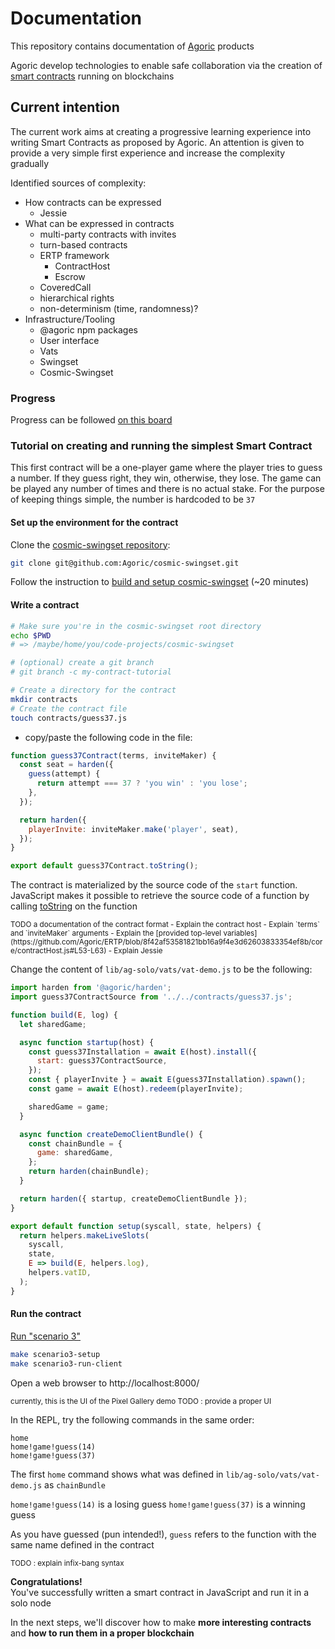 # Documentation

This repository contains documentation of [Agoric](https://agoric.com/) products

Agoric develop technologies to enable safe collaboration via the creation of [smart contracts](http://www.erights.org/talks/pisa/paper/#smart-contracts) running on blockchains


## Current intention

The current work aims at creating a progressive learning experience into writing Smart Contracts as proposed by Agoric. An attention is given to provide a very simple first experience and increase the complexity gradually

Identified sources of complexity:
- How contracts can be expressed
    - Jessie
- What can be expressed in contracts
    - multi-party contracts with invites
    - turn-based contracts
    - ERTP framework
        - ContractHost
        - Escrow
    - CoveredCall
    - hierarchical rights
    - non-determinism (time, randomness)?
- Infrastructure/Tooling
    - @agoric npm packages
    - User interface
    - Vats
    - Swingset
    - Cosmic-Swingset


### Progress

Progress can be followed [on this board](https://github.com/Agoric/Documentation/projects/1?fullscreen=true)


### Tutorial on creating and running the simplest Smart Contract

This first contract will be a one-player game where the player tries to guess a number. If they guess right, they win, otherwise, they lose. The game can be played any number of times and there is no actual stake. For the purpose of keeping things simple, the number is hardcoded to be `37`


#### Set up the environment for the contract

Clone the [cosmic-swingset repository](https://github.com/Agoric/cosmic-swingset):
```sh
git clone git@github.com:Agoric/cosmic-swingset.git
```

Follow the instruction to [build and setup cosmic-swingset](https://github.com/Agoric/cosmic-swingset#build-from-source) (~20 minutes)


#### Write a contract

```sh
# Make sure you're in the cosmic-swingset root directory
echo $PWD
# => /maybe/home/you/code-projects/cosmic-swingset

# (optional) create a git branch
# git branch -c my-contract-tutorial

# Create a directory for the contract
mkdir contracts
# Create the contract file
touch contracts/guess37.js
```

- copy/paste the following code in the file:
```js
function guess37Contract(terms, inviteMaker) {
  const seat = harden({
    guess(attempt) {
      return attempt === 37 ? 'you win' : 'you lose';
    },
  });

  return harden({
    playerInvite: inviteMaker.make('player', seat),
  });
}

export default guess37Contract.toString();

```

The contract is materialized by the source code of the `start` function. JavaScript makes it possible to retrieve the source code of a function by calling [toString](https://developer.mozilla.org/en-US/docs/Web/JavaScript/Reference/Global_Objects/Function/toString) on the function

<small>
TODO a documentation of the contract format
- Explain the contract host
    - Explain `terms` and `inviteMaker` arguments
- Explain the [provided top-level variables](https://github.com/Agoric/ERTP/blob/8f42af53581821bb16a9f4e3d62603833354ef8b/core/contractHost.js#L53-L63)
- Explain Jessie
</small>

Change the content of `lib/ag-solo/vats/vat-demo.js` to be the following:

```js
import harden from '@agoric/harden';
import guess37ContractSource from '../../contracts/guess37.js';

function build(E, log) {
  let sharedGame;

  async function startup(host) {
    const guess37Installation = await E(host).install({
      start: guess37ContractSource,
    });
    const { playerInvite } = await E(guess37Installation).spawn();
    const game = await E(host).redeem(playerInvite);

    sharedGame = game;
  }

  async function createDemoClientBundle() {
    const chainBundle = {
      game: sharedGame,
    };
    return harden(chainBundle);
  }

  return harden({ startup, createDemoClientBundle });
}

export default function setup(syscall, state, helpers) {
  return helpers.makeLiveSlots(
    syscall,
    state,
    E => build(E, helpers.log),
    helpers.vatID,
  );
}

```


#### Run the contract

[Run "scenario 3"](https://github.com/Agoric/cosmic-swingset#scenario-3--no-testnet-develop-off-chain-demo)

```sh
make scenario3-setup
make scenario3-run-client
```

Open a web browser to http://localhost:8000/

<small>
currently, this is the UI of the Pixel Gallery demo
TODO : provide a proper UI
</small>

In the REPL, try the following commands in the same order:
```
home
home!game!guess(14)
home!game!guess(37)
```

The first `home` command shows what was defined in `lib/ag-solo/vats/vat-demo.js` as `chainBundle`

`home!game!guess(14)` is a losing guess
`home!game!guess(37)` is a winning guess

As you have guessed (pun intended!), `guess` refers to the function with the same name defined in the contract

<small>
TODO : explain infix-bang syntax
</small>

**Congratulations!**\
You've successfully written a smart contract in JavaScript and run it in a solo node

In the next steps, we'll discover how to make **more interesting contracts** and **how to run them in a proper blockchain**
